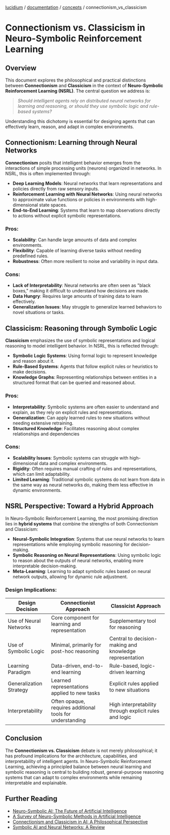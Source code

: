 [lucidium](https://github.com/theokoles7/lucidium) / [documentation](https://github.com/theokoles7/lucidium/blob/main/documentation/README.md) / [concepts](./README.md) / connectionism_vs_classicism

# Connectionism vs. Classicism in Neuro-Symbolic Reinforcement Learning

## Overview

This document explores the philosophical and practical distinctions between **Connectionism** and **Classicism** in the context of **Neuro-Symbolic Reinforcement Learning (NSRL)**. The central question we address is:

> *Should intelligent agents rely on distributed neural networks for learning and reasoning, or should they use symbolic logic and rule-based systems?*

Understanding this dichotomy is essential for designing agents that can effectively learn, reason, and adapt in complex environments.

## Connectionism: Learning through Neural Networks

**Connectionism** posits that intelligent behavior emerges from the interactions of simple processing units (neurons) organized in networks. In NSRL, this is often implemented through:

- **Deep Learning Models**: Neural networks that learn representations and policies directly from raw sensory inputs.
- **Reinforcement Learning with Neural Networks**: Using neural networks to approximate value functions or policies in environments with high-dimensional state spaces.
- **End-to-End Learning**: Systems that learn to map observations directly to actions without explicit symbolic representations.

### Pros:
- **Scalability**: Can handle large amounts of data and complex environments.
- **Flexibility**: Capable of learning diverse tasks without needing predefined rules.
- **Robustness**: Often more resilient to noise and variability in input data.

### Cons:
- **Lack of Interpretability**: Neural networks are often seen as "black boxes," making it difficult to understand how decisions are made.
- **Data Hungry**: Requires large amounts of training data to learn effectively.
- **Generalization Issues**: May struggle to generalize learned behaviors to novel situations or tasks.

## Classicism: Reasoning through Symbolic Logic

**Classicism** emphasizes the use of symbolic representations and logical reasoning to model intelligent behavior. In NSRL, this is reflected through:
- **Symbolic Logic Systems**: Using formal logic to represent knowledge and reason about it.
- **Rule-Based Systems**: Agents that follow explicit rules or heuristics to make decisions.
- **Knowledge Graphs**: Representing relationships between entities in a structured format that can be queried and reasoned about.

### Pros:
- **Interpretability**: Symbolic systems are often easier to understand and explain, as they rely on explicit rules and representations.
- **Generalization**: Can apply learned rules to new situations without needing extensive retraining.
- **Structured Knowledge**: Facilitates reasoning about complex relationships and dependencies

### Cons:
- **Scalability Issues**: Symbolic systems can struggle with high-dimensional data and complex environments.
- **Rigidity**: Often requires manual crafting of rules and representations, which can limit adaptability.
- **Limited Learning**: Traditional symbolic systems do not learn from data in the same way as neural networks do, making them less effective in dynamic environments.

## NSRL Perspective: Toward a Hybrid Approach

In Neuro-Symbolic Reinforcement Learning, the most promising direction lies in **hybrid systems** that combine the strengths of both Connectionism and Classicism:
- **Neural-Symbolic Integration**: Systems that use neural networks to learn representations while employing symbolic reasoning for decision-making.
- **Symbolic Reasoning on Neural Representations**: Using symbolic logic to reason about the outputs of neural networks, enabling more interpretable decision-making.
- **Meta-Learning**: Learning to adapt symbolic rules based on neural network outputs, allowing for dynamic rule adjustment.

### Design Implications:

| Design Decision                | Connectionist Approach              | Classicist Approach                  |
|-------------------------------|-------------------------------------|--------------------------------------|
| Use of Neural Networks         | Core component for learning and representation | Supplementary tool for reasoning |
| Use of Symbolic Logic          | Minimal, primarily for post-hoc reasoning | Central to decision-making and knowledge representation |
| Learning Paradigm              | Data-driven, end-to-end learning    | Rule-based, logic-driven learning |
| Generalization Strategy        | Learned representations applied to new tasks | Explicit rules applied to new situations |
| Interpretability               | Often opaque, requires additional tools for understanding | High interpretability through explicit rules and logic |

## Conclusion

The **Connectionism vs. Classicism** debate is not merely philosophical; it has profound implications for the architecture, capabilities, and interpretability of intelligent agents. In Neuro-Symbolic Reinforcement Learning, achieving a principled balance between neural learning and symbolic reasoning is central to building robust, general-purpose reasoning systems that can adapt to complex environments while remaining interpretable and explainable.

## Further Reading

- [Neuro-Symbolic AI: The Future of Artificial Intelligence](https://arxiv.org/abs/2007.07319)
- [A Survey of Neuro-Symbolic Methods in Artificial Intelligence](https://arxiv.org/abs/2103.00020)
- [Connectionism and Classicism in AI: A Philosophical Perspective](https://plato.stanford.edu/entries/connectionism/)
- [Symbolic AI and Neural Networks: A Review](https://www.sciencedirect.com/science/article/pii/S0893608021001234)
